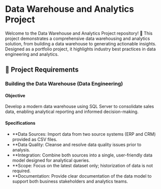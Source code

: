 # Data Warehouse and Analytics Project

Welcome to the Data Warehouse and Analytics Project repository! 🚀
This project demonstrates a comprehensive data warehousing and analytics solution, from building a data warehouse to generating actionable insights. Designed as a portfolio project, it highlights industry best practices in data engineering and analytics.

## 🚀 Project Requirements 

### Building the Data Warehouse (Data Engineering)

#### Objective
Develop a modern data warehouse using SQL Server to consolidate sales data, enabling analytical reporting and informed decision-making.

#### Specifications
- **Data Sources: Import data from two source systems (ERP and CRM) provided as CSV files.
- **Data Quality: Cleanse and resolve data quality issues prior to analysis.
- **Integration: Combine both sources into a single, user-friendly data model designed for analytical queries.
- **Scope: Focus on the latest dataset only; historization of data is not required.
- **Documentation: Provide clear documentation of the data model to support both business stakeholders and analytics teams.
